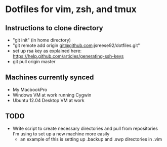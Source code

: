 # Dotfiles for vim, zsh, and tmux

## Instructions to clone directory
* "git init" (in home directory)
* "git remote add origin git@github.com:jsreese92/dotfiles.git"
* set up rsa key as explained here: https://help.github.com/articles/generating-ssh-keys
* git pull origin master

## Machines currently synced
* My MacbookPro
* Windows VM at work running Cygwin
* Ubuntu 12.04 Desktop VM at work

## TODO
* Write script to create necessary directories and pull from repositories I'm using
to set up a new machine more easily
  * an example of this is setting up .backup and .swp directories in .vim

